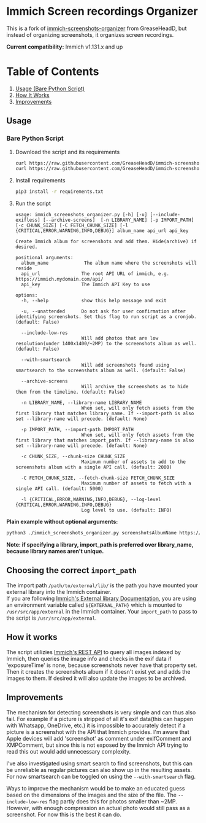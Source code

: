 # Immich Screen recordings Organizer

This is a fork of [immich-screenshots-organizer](https://github.com/GreaseHeadD/immich-screenshots-organizer) from GreaseHeadD, but instead of organizing screenshots, it organizes screen recordings.

__Current compatibility:__ Immich v1.131.x and up

# Table of Contents
1. [Usage (Bare Python Script)](#bare-python-script)
2. [How It Works](#how-it-works)
3. [Improvements](#improvements)

## Usage
### Bare Python Script
1. Download the script and its requirements
    ```bash
    curl https://raw.githubusercontent.com/GreaseHeadD/immich-screenshots-organizer/main/immich_screenshots_organizer.py -o immich_screenshot_organizer.py
    curl https://raw.githubusercontent.com/GreaseHeadD/immich-screenshots-organizer/main/requirements.txt -o requirements.txt
    ```
2. Install requirements
    ```bash
    pip3 install -r requirements.txt
    ```
3. Run the script
    ```
    usage: immich_screenshots_organizer.py [-h] [-u] [--include-exifless] [--archive-screens]  [-n LIBRARY_NAME] [-p IMPORT_PATH] [-c CHUNK_SIZE] [-C FETCH_CHUNK_SIZE] [-l {CRITICAL,ERROR,WARNING,INFO,DEBUG}] album_name api_url api_key

    Create Immich album for screenshots and add them. Hide(archive) if desired.

    positional arguments:
      album_name             The album name where the screenshots will reside
      api_url               The root API URL of immich, e.g. https://immich.mydomain.com/api/
      api_key               The Immich API Key to use

    options:
      -h, --help            show this help message and exit
   
      -u, --unattended      Do not ask for user confirmation after identifying screenshots. Set this flag to run script as a cronjob. (default: False)
   
      --include-low-res
                            Will add photos that are low resolution(under 1400x1400/~2MP) to the screenshots album as well. (default: False)
   
      --with-smartsearch
                            Will add screenshots found using smartsearch to the screenshots album as well. (default: False)
   
      --archive-screens
                            Will archive the screenshots as to hide them from the timeline. (default: False)
   
      -n LIBRARY_NAME, --library-name LIBRARY_NAME
                            When set, will only fetch assets from the first library that matches library_name. If --import-path is also set --library-name will precede. (default: None)
   
      -p IMPORT_PATH, --import-path IMPORT_PATH
                            When set, will only fetch assets from the first library that matches import_path. If --library-name is also set --library-name will precede. (default: None)
   
      -c CHUNK_SIZE, --chunk-size CHUNK_SIZE
                            Maximum number of assets to add to the screenshots album with a single API call. (default: 2000)
   
      -C FETCH_CHUNK_SIZE, --fetch-chunk-size FETCH_CHUNK_SIZE
                            Maximum number of assets to fetch with a single API call. (default: 5000)
   
      -l {CRITICAL,ERROR,WARNING,INFO,DEBUG}, --log-level {CRITICAL,ERROR,WARNING,INFO,DEBUG}
                            Log level to use. (default: INFO)
    ```

__Plain example without optional arguments:__
```bash
python3 ./immich_screenshots_organizer.py screenshotsAlbumName https://immich.mydomain.com/api thisIsMyApiKeyCopiedFromImmichWebGui
```
__Note: if specifying a library, import_path is preferred over library_name, because library names aren't unique.__


## Choosing the correct `import_path`
The import path  `/path/to/external/lib/` is the path you have mounted your external library into the Immich container.  
If you are following [Immich's External library Documentation](https://immich.app/docs/guides/external-library), you are
using an environment variable called `${EXTERNAL_PATH}` which is mounted to `/usr/src/app/external` in the Immich container. Your `import_path` to pass to the script is `/usr/src/app/external`.

## How it works

The script utilizies [Immich's REST API](https://immich.app/docs/api/) to query all images indexed by Immich, then 
queries the image info and checks in the exif data if 'exposureTime' is none, because screenshots never have that 
property set. Then it creates the screenshots album if it doesn't exist yet and adds the images to them. If desired it will also update the images to be archived.

## Improvements

The mechanism for detecting screenshots is very simple and can thus also fail. For example if a picture is stripped of 
all it's exif data(this can happen with Whatsapp, OneDrive, etc.) it is impossible to accurately detect if a picture is 
a screenshot with the API that Immich provides. I'm aware that Apple devices will add 'screenshot' as comment under 
exifComment and XMPComment, but since this is not exposed by the Immich API trying to read this out would add 
unnecessary complexity.

I've also investigated using smart search to find screenshots, but this can be unreliable as regular pictures
can also show up in the resulting assets. For now smartsearch can be toggled on using the `--with-smartsearch` flag.

Ways to improve the mechanism would be to make an educated guess based on the dimensions of the images and the size of 
the file. The `--include-low-res` flag partly does this for photos smaller than ~2MP. However, with enough compression 
an actual photo would still pass as a screenshot. For now this is the best it can do.
